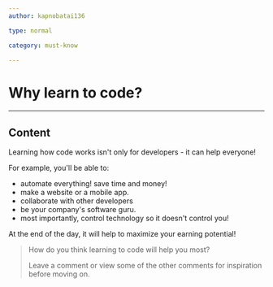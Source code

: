 ```yaml
---
author: kapnobatai136

type: normal

category: must-know

---
```


# Why learn to code?

---
## Content

Learning how code works isn't only for developers - it can help everyone! 

For example, you'll be able to:
- automate everything! save time and money!
- make a website or a mobile app.
- collaborate with other developers
- be your company's software guru.
- most importantly, control technology so it doesn't control you!

At the end of the day, it will help to maximize your earning potential!

> How do you think learning to code will help you most?
>
> Leave a comment or view some of the other comments for inspiration before moving on.



